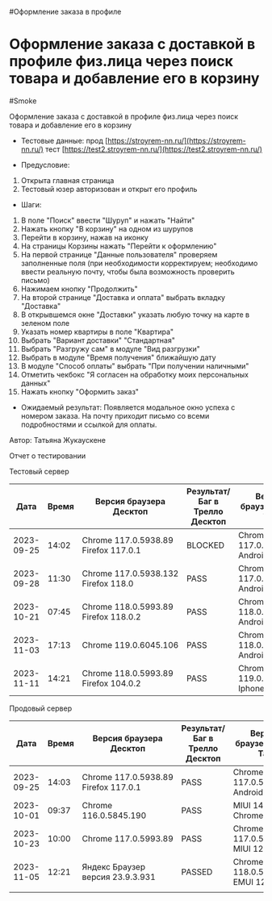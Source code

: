 #Оформление заказа в профиле
# Оформление заказа с доставкой в профиле физ.лица через поиск товара и добавление его в корзину
#Smoke

Оформление заказа с доставкой в профиле физ.лица через поиск товара и добавление его в корзину

* Тестовые данные: прод [https://stroyrem-nn.ru/](https://stroyrem-nn.ru/) тест [https://test2.stroyrem-nn.ru/](https://test2.stroyrem-nn.ru/)
  
* Предусловие:
1. Открыта главная страница 
2. Тестовый юзер авторизован и открыт его профиль

* Шаги:
1. В поле "Поиск" ввести "Шуруп" и нажать "Найти"
2. Нажать кнопку "В корзину" на одном из шурупов
3. Перейти в корзину, нажав на иконку
4. На страницы Корзины нажать "Перейти к оформлению"
5. На первой странице "Данные пользователя" проверяем заполненные поля (при необходимости корректируем; необходимо ввести реальную почту, чтобы была возможность проверить письмо)
6. Нажимаем кнопку "Продолжить"
7. На второй странице "Доставка и оплата" выбрать вкладку "Доставка"
8. В открывшемся окне "Доставки" указать любую точку на карте в зеленом поле
9. Указать номер квартиры в поле "Квартира"
10. Выбрать "Вариант доставки" "Стандартная"
11. Выбрать "Разгружу сам" в модуле "Вид разгрузки"
12. Выбрать в модуле "Время получения" ближайшую дату
13. В модуле "Способ оплаты" выбрать "При получении наличными"
14. Отметить чекбокс "Я согласен на обработку  моих персональных данных"
15. Нажать кнопку "Оформить заказ"

* Ожидаемый результат:
  Появляется модальное окно успеха с номером заказа. На почту приходит письмо со всеми подробностями и ссылкой для оплаты.

Автор: Татьяна Жукаускене

Отчет о тестировании

Тестовый сервер

| Дата       | Время | Версия браузера Десктоп              | Результат/Баг в Трелло Десктоп | Версия браузера и ОС Тач         | Результат/Баг в Трелло Тач | Дата релиза | QA      |
| ---------- | ----- | ---------- | --------- | --------- | -------- | ----------- | ------- |
| 2023-09-25 | 14:02 | Chrome 117.0.5938.89 Firefox 117.0.1 | BLOCKED | Chrome 117.0.5938.60, Android 10 | BLOCKED | 17.09.2023  | Татьяна |
|2023-09-28|11:30|Chrome 117.0.5938.132 Firefox 118.0|PASS|Chrome 117.0.5938.60, Android 10|PASS|17.09.2023|Татьяна|
|2023-10-21|07:45|Chrome 118.0.5993.89 Firefox 118.0.2|PASS|Chrome 118.0.5993.80, Android 13|PASS |19.10.2023 | Юлия |
|2023-11-03 | 17:13 | Chrome 119.0.6045.106 | PASS | Chrome 118.0.5993.111 Android 13 | PASS | 02.11.2023 | ЮлияМихайлова |
| 2023-11-11 | 14:21      |  Chrome 118.0.5993.89              Firefox 104.0.2                      |PASS                            | Chrome 119.0.6045.41, Iphone 11 | PASS |     11.11.2023        |  Тимофей   |

Продовый сервер

| Дата       | Время | Версия браузера Десктоп              | Результат/Баг в Трелло Десктоп | Версия браузера и ОС Тач         | Результат/Баг в Трелло Тач | Дата релиза | QA      |
| ---------- | ----- | ---------- | --------- | --------- | -------- | ----------- | ------- |
| 2023-09-25 | 14:03 | Chrome 117.0.5938.89 Firefox 117.0.1 | PASS                           | Chrome 117.0.5938.60, Android 10 | PASS                       | 17.09.2023  | Татьяна |
|2023-10-01 | 09:37| Chrome  116.0.5845.190  | PASS  |  MIUI 14.0.2 Chrome   | PASS | 01.10.23| Алёна |
| 2023-10-23 | 10:00 | Chrome 117.0.5993.89 | PASS | Chrome 117.0.5938.60 MIUI 12.5.13 | PASS | 22.10.2023  | Надежда А. | 
| 2023-11-05 | 12:21 | Яндекс Браузер версия 23.9.3.931 | PASSED | Chrome версия 118.0.5993.111 EMUI 12.0.0 | PASSED  | 2023-11-05 | Елена |
|            |       |                                      |                                |                                  |                            |             |         |
